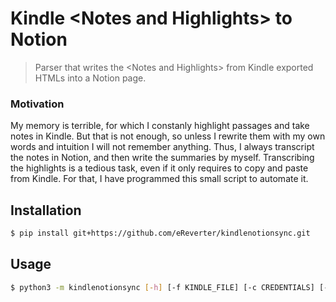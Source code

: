 # Kindle \<Notes and Highlights> to Notion

> Parser that writes the \<Notes and Highlights> from Kindle exported HTMLs into a Notion page.

### Motivation

My memory is terrible, for which I constanly highlight passages and take notes in Kindle. But that is not enough, so unless I rewrite them with my own words and intuition I will not remember anything. Thus, I always transcript the notes in Notion, and then write the summaries by myself. Transcribing the highlights is a tedious task, even if it only requires to copy and paste from Kindle. For that, I have programmed this small script to automate it.

## Installation

```bash
$ pip install git+https://github.com/eReverter/kindlenotionsync.git
```

## Usage

```bash
$ python3 -m kindlenotionsync [-h] [-f KINDLE_FILE] [-c CREDENTIALS] [-p PAGE_ID]
```